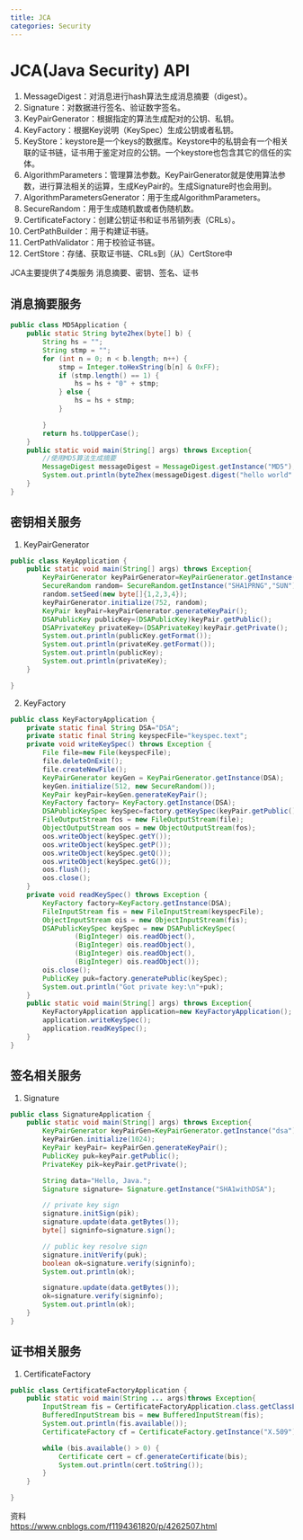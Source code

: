 ```yaml
---
title: JCA  
categories: Security
---
```


# JCA(Java Security) API

1. MessageDigest：对消息进行hash算法生成消息摘要（digest）。
2. Signature：对数据进行签名、验证数字签名。
3. KeyPairGenerator：根据指定的算法生成配对的公钥、私钥。
4. KeyFactory：根据Key说明（KeySpec）生成公钥或者私钥。
5. KeyStore：keystore是一个keys的数据库。Keystore中的私钥会有一个相关联的证书链，证书用于鉴定对应的公钥。一个keystore也包含其它的信任的实体。
6. AlgorithmParameters：管理算法参数。KeyPairGenerator就是使用算法参数，进行算法相关的运算，生成KeyPair的。生成Signature时也会用到。
7. AlgorithmParametersGenerator：用于生成AlgorithmParameters。
8. SecureRandom：用于生成随机数或者伪随机数。
9. CertificateFactory：创建公钥证书和证书吊销列表（CRLs）。
10. CertPathBuilder：用于构建证书链。
11. CertPathValidator：用于校验证书链。
12. CertStore：存储、获取证书链、CRLs到（从）CertStore中

JCA主要提供了4类服务 消息摘要、密钥、签名、证书


## 消息摘要服务
```java
public class MD5Application {
    public static String byte2hex(byte[] b) {
        String hs = "";
        String stmp = "";
        for (int n = 0; n < b.length; n++) {
            stmp = Integer.toHexString(b[n] & 0xFF);
            if (stmp.length() == 1) {
                hs = hs + "0" + stmp;
            } else {
                hs = hs + stmp;
            }

        }
        return hs.toUpperCase();
    }
    public static void main(String[] args) throws Exception{
        //使用MD5算法生成摘要
        MessageDigest messageDigest = MessageDigest.getInstance("MD5");
        System.out.println(byte2hex(messageDigest.digest("hello world".getBytes())));
    }
}
```
## 密钥相关服务
1. KeyPairGenerator   

```java
public class KeyApplication {
    public static void main(String[] args) throws Exception{
        KeyPairGenerator keyPairGenerator=KeyPairGenerator.getInstance("dsa");
        SecureRandom random= SecureRandom.getInstance("SHA1PRNG","SUN");
        random.setSeed(new byte[]{1,2,3,4});
        keyPairGenerator.initialize(752, random);
        KeyPair keyPair=keyPairGenerator.generateKeyPair();
        DSAPublicKey publicKey=(DSAPublicKey)keyPair.getPublic();
        DSAPrivateKey privateKey=(DSAPrivateKey)keyPair.getPrivate();
        System.out.println(publicKey.getFormat());
        System.out.println(privateKey.getFormat());
        System.out.println(publicKey);
        System.out.println(privateKey);
    }

}
```

2. KeyFactory   
   
```java
public class KeyFactoryApplication {
    private static final String DSA="DSA";
    private static final String keyspecFile="keyspec.text";
    private void writeKeySpec() throws Exception {
        File file=new File(keyspecFile);
        file.deleteOnExit();
        file.createNewFile();
        KeyPairGenerator keyGen = KeyPairGenerator.getInstance(DSA);
        keyGen.initialize(512, new SecureRandom());
        KeyPair keyPair=keyGen.generateKeyPair();
        KeyFactory factory= KeyFactory.getInstance(DSA);
        DSAPublicKeySpec keySpec=factory.getKeySpec(keyPair.getPublic(), DSAPublicKeySpec.class);
        FileOutputStream fos = new FileOutputStream(file);
        ObjectOutputStream oos = new ObjectOutputStream(fos);
        oos.writeObject(keySpec.getY());
        oos.writeObject(keySpec.getP());
        oos.writeObject(keySpec.getQ());
        oos.writeObject(keySpec.getG());
        oos.flush();
        oos.close();
    }
    private void readKeySpec() throws Exception {
        KeyFactory factory=KeyFactory.getInstance(DSA);
        FileInputStream fis = new FileInputStream(keyspecFile);
        ObjectInputStream ois = new ObjectInputStream(fis);
        DSAPublicKeySpec keySpec = new DSAPublicKeySpec(
                (BigInteger) ois.readObject(),
                (BigInteger) ois.readObject(),
                (BigInteger) ois.readObject(),
                (BigInteger) ois.readObject());
        ois.close();
        PublicKey puk=factory.generatePublic(keySpec);
        System.out.println("Got private key:\n"+puk);
    }
    public static void main(String[] args) throws Exception{
        KeyFactoryApplication application=new KeyFactoryApplication();
        application.writeKeySpec();
        application.readKeySpec();
    }
}
```
## 签名相关服务
1. Signature     

```java
public class SignatureApplication {
    public static void main(String[] args) throws Exception{
        KeyPairGenerator keyPairGen=KeyPairGenerator.getInstance("dsa");
        keyPairGen.initialize(1024);
        KeyPair keyPair= keyPairGen.generateKeyPair();
        PublicKey puk=keyPair.getPublic();
        PrivateKey pik=keyPair.getPrivate();

        String data="Hello, Java.";
        Signature signature= Signature.getInstance("SHA1withDSA");

        // private key sign
        signature.initSign(pik);
        signature.update(data.getBytes());
        byte[] signinfo=signature.sign();

        // public key resolve sign
        signature.initVerify(puk);
        boolean ok=signature.verify(signinfo);
        System.out.println(ok);

        signature.update(data.getBytes());
        ok=signature.verify(signinfo);
        System.out.println(ok);
    }
}
```
## 证书相关服务
1. CertificateFactory  

```java
public class CertificateFactoryApplication {
    public static void main(String ... args)throws Exception{
        InputStream fis = CertificateFactoryApplication.class.getClassLoader().getResourceAsStream("ca.crt");
        BufferedInputStream bis = new BufferedInputStream(fis);
        System.out.println(fis.available());
        CertificateFactory cf = CertificateFactory.getInstance("X.509");

        while (bis.available() > 0) {
            Certificate cert = cf.generateCertificate(bis);
            System.out.println(cert.toString());
        }
    }

}
```


资料  
https://www.cnblogs.com/f1194361820/p/4262507.html
